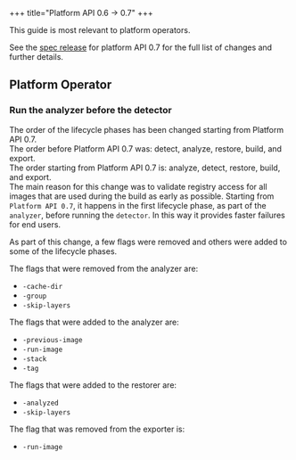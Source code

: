 +++
title="Platform API 0.6 -> 0.7"
+++

<!--more-->

This guide is most relevant to platform operators.

See the [spec release](https://github.com/buildpacks/spec/releases/tag/platform%2Fv0.7) for platform API 0.7 for the full list of changes and further details.

## Platform Operator

### Run the analyzer before the detector

The order of the lifecycle phases has been changed starting from Platform API 0.7.\
The order before Platform API 0.7 was: detect, analyze, restore, build, and export.\
The order starting from Platform API 0.7 is: analyze, detect, restore, build, and export.\
The main reason for this change was to validate registry access for all images that are used during the build as early as possible. Starting from `Platform API 0.7`, it happens in the first lifecycle phase, as part of the `analyzer`, before running the `detector`. In this way it provides faster failures for end users.

As part of this change, a few flags were removed and others were added to some of the lifecycle phases.

The flags that were removed from the analyzer are:
* `-cache-dir`
* `-group`
* `-skip-layers`

The flags that were added to the analyzer are:
* `-previous-image`
* `-run-image`
* `-stack`
* `-tag`

The flags that were added to the restorer are:
* `-analyzed`
* `-skip-layers`

The flag that was removed from the exporter is:
* `-run-image`

